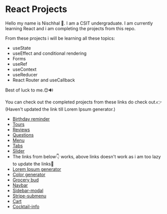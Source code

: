 # React Projects

Hello my name is Nischhal 🙋. 
I am a CSIT undergraduate. I am currently learning React and i am completing the projects from this repo.

From these projects i will be learning all these topics:
* useState
* useEffect and conditional rendering
* Forms
* useRef
* useContext
* useReducer
* React Router and useCallback

Best of luck to me.😊🔊

You can check out the completed projects from these links do check out.👉
(Haven't updated the link till Lorem Ipsum generator.)
* [Birthday reminder](#)
* [Tours](#)
* [Reviews](#)
* [Questions](#)
* [Menu](#)
* [Tabs](#)
* [Slider](#)
* The links from below👇 works, above links doesn't work as i am too lazy to update the links🙏
* [Lorem Ipsum generator](https://loremugen.netlify.app)
* [Color generator](https://shadegenerator.netlify.app)
* [Grocery bud](https://grocerybuddy123.netlify.app)
* [Navbar](https://responavvy.netlify.app)
* [Sidebar-modal](https://melodious-profiterole-1fbb5d.netlify.app)
* [Stripe-submenu](https://elegant-kleicha-42d263.netlify.app/)
* [Cart](https://radiant-liger-3993de.netlify.app)
* [Cocktail-info](https://stellar-kitsune-8a80c5.netlify.app)






